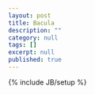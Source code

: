```yaml
---
layout: post
title: Bacula
description: ""
category: null
tags: []
excerpt: null
published: true
---
```


{% include JB/setup %}

